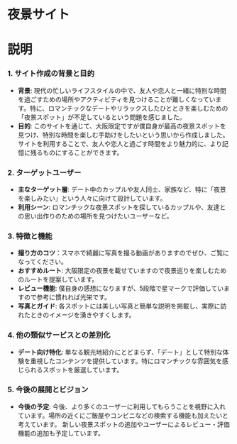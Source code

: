 # 夜景サイト

# 説明

### 1. **サイト作成の背景と目的**

- **背景**: 現代の忙しいライフスタイルの中で、友人や恋人と一緒に特別な時間を過ごすための場所やアクティビティを見つけることが難しくなっています。特に、ロマンチックなデートやリラックスしたひとときを楽しむための「夜景スポット」が不足しているという問題を感じました。
- **目的**: このサイトを通じて、大阪限定ですが僕自身が最高の夜景スポットを見つけ、特別な時間を楽しむ手助けをしたいという思いから作成しました。サイトを利用することで、友人や恋人と過ごす時間をより魅力的に、より記憶に残るものにすることができます。

### 2. **ターゲットユーザー**

- **主なターゲット層**: デート中のカップルや友人同士、家族など、特に「夜景を楽しみたい」という人々に向けて設計しています。
- **利用シーン**: ロマンチックな夜景スポットを探しているカップルや、友達との思い出作りのための場所を見つけたいユーザーなど。

### 3. **特徴と機能**

- **撮り方のコツ**：スマホで綺麗に写真を撮る動画がありますのでぜひ、ご覧になってください。
- **おすすめルート**: 大阪限定の夜景を載せていますので夜景巡りを楽しむためのルートを提案しています。
- **レビュー機能**: 僕自身の感想になりますが、5段階で星マークで評価していますので参考に慣れれば光栄です。
- **写真とガイド**: 各スポットには美しい写真と簡単な説明を掲載し、実際に訪れたときのイメージを湧きやすくします。

### 4. **他の類似サービスとの差別化**

- **デート向け特化**: 単なる観光地紹介にとどまらず、「デート」として特別な体験を重視したコンテンツを提供しています。特にロマンチックな雰囲気を感じられるスポットを厳選しています。

### 5. **今後の展開とビジョン**

- **今後の予定**: 今後、より多くのユーザーに利用してもらうことを視野に入れています。場所の近くにご飯屋やコンビニなどの検索する機能も加えたいと考えています。 新しい夜景スポットの追加やユーザーによるレビュー・評価機能の追加も予定しています。

